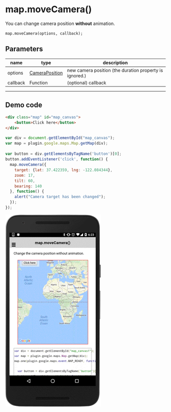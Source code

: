 # map.moveCamera()

You can change camera position **without** animation.

```
map.moveCamera(options, callback);
```

## Parameters

name     | type                                             | description
---------|--------------------------------------------------|----------------------
options  | [CameraPosition](../../CameraPosition/README.md) | new camera position (the duration property is ignored.)
callback | Function                                         | (optional) callback
-----------------------------------------------------------------------------------

## Demo code

```html
<div class="map" id="map_canvas">
    <button>Click here</button>
</div>
```

```js
var div = document.getElementById("map_canvas");
var map = plugin.google.maps.Map.getMap(div);

var button = div.getElementsByTagName('button')[0];
button.addEventListener('click', function() {
  map.moveCamera({
    target: {lat: 37.422359, lng: -122.084344},
    zoom: 17,
    tilt: 60,
    bearing: 140
  }, function() {
    alert("Camera target has been changed");
  });
});

```

![](image.gif)
